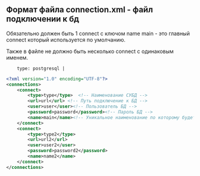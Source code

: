 ## Формат файла connection.xml - файл подключении к бд
Обязательно должен быть 1 connect с ключом name main - это главный connect который используется по умолчанию.

Также в файле не должно быть несколько connect с одинаковым именем.
```
    type: postgresql | 
```
```xml
<?xml version="1.0" encoding="UTF-8"?>
<connections>
    <connect>
        <type>type</type>  <!-- Наименование СУБД -->
        <url>url</url> <!-- Путь подключение к БД -->
        <user>user</user><!-- Пользователь БД -->
        <password>password</password><!-- Пароль БД -->
        <name>main</name><!-- Уникальное наименование по которому будет происходить обращение к соединению к бд -->
    </connect>
    <connect>
        <type>type2</type>
        <url>url2</url>
        <user>user2</user>
        <password>password2</password>
        <name>name2</name>
    </connect>
</connections>
```